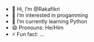 - 👋 Hi, I’m @Rakafikri
- 👀 I’m interested in progamming
- 🌱 I’m currently learning Python
- 😄 Pronouns: He/Him
- ⚡ Fun fact: ...

<!---
Rakafikri/Rakafikri is a ✨ special ✨ repository because its `README.md` (this file) appears on your GitHub profile.
You can click the Preview link to take a look at your changes.
--->
